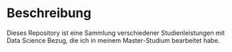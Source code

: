 # Beschreibung

Dieses Repository ist eine Sammlung verschiedener Studienleistungen mit Data Science Bezug, die ich in meinem Master-Studium bearbeitet habe.
